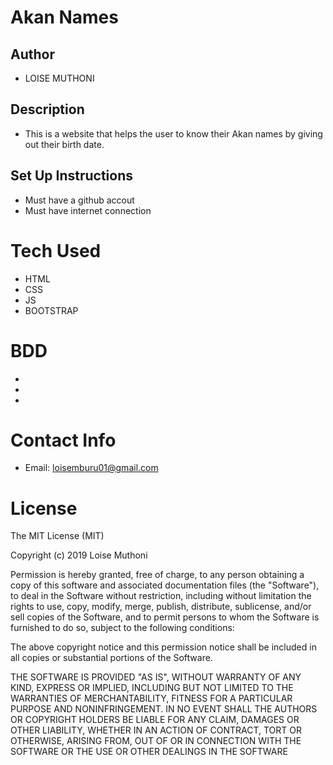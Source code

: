 # Akan Names

## Author
- LOISE MUTHONI

## Description
- This is a website that helps the user to know their Akan names by giving out their birth date.

## Set Up Instructions
- Must have a github accout
- Must have internet connection

# Tech Used
- HTML
- CSS
- JS
- BOOTSTRAP

# BDD
-
-
-

# Contact Info
- Email: loisemburu01@gmail.com

# License
The MIT License (MIT)

Copyright (c) 2019 Loise Muthoni

Permission is hereby granted, free of charge, to any person obtaining a copy of this software and associated documentation files (the "Software"), to deal in the Software without restriction, including without limitation the rights to use, copy, modify, merge, publish, distribute, sublicense, and/or sell copies of the Software, and to permit persons to whom the Software is furnished to do so, subject to the following conditions:

The above copyright notice and this permission notice shall be included in all copies or substantial portions of the Software.

THE SOFTWARE IS PROVIDED "AS IS", WITHOUT WARRANTY OF ANY KIND, EXPRESS OR IMPLIED, INCLUDING BUT NOT LIMITED TO THE WARRANTIES OF MERCHANTABILITY, FITNESS FOR A PARTICULAR PURPOSE AND NONINFRINGEMENT. IN NO EVENT SHALL THE AUTHORS OR COPYRIGHT HOLDERS BE LIABLE FOR ANY CLAIM, DAMAGES OR OTHER LIABILITY, WHETHER IN AN ACTION OF CONTRACT, TORT OR OTHERWISE, ARISING FROM, OUT OF OR IN CONNECTION WITH THE SOFTWARE OR THE USE OR OTHER DEALINGS IN THE SOFTWARE
